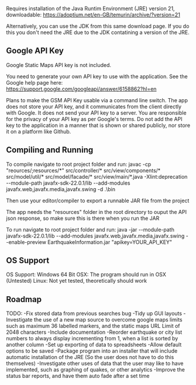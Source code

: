 Requires installation of the Java Runtim Environment (JRE) version 21, downloadable: https://adoptium.net/en-GB/temurin/archive/?version=21

Alternatively, you can use the JDK from this same download page. If you do this you don't need the JRE due to the JDK contatining a version of the JRE.

## Google API Key

Google Static Maps API key is not included. 

You need to generate your own API key to use with the application. See the Google help page here:
https://support.google.com/googleapi/answer/6158862?hl=en

Plans to make the GSM API Key usable via a command line switch. The app does not store your API key, and it communicates from the client directly with Google. It does not send your API key to a server. You are responsible for the privacy of your API key as per Google's terms. Do not add the API key to the application in a manner that is shown or shared publicly, nor store it on a platform like Github.

## Compiling and Running

To compile navigate to root project folder and run: 
javac -cp "reources/;resources/\*" src/controller/* src/view/components/* src/model/util/* src/model/facade/*  src/view/main/*.java -Xlint:deprecation --module-path javafx-sdk-22.0.1/lib --add-modules javafx.web,javafx.media,javafx.swing -d .\bin

Then use your editor/compiler to export a runnable JAR file from the project

The app needs the "resources" folder in the root directory to ouput the API json response, so make sure this is there when you run the JAR

To run navigate to root project folder and run:
java -jar --module-path javafx-sdk-22.0.1/lib --add-modules javafx.web,javafx.media,javafx.swing --enable-preview EarthquakeInformation.jar "apikey=YOUR_API_KEY"

## OS Support

OS Support: Windows 64 Bit
OSX: The program should run in OSX (Untested)
Linux: Not yet tested, theoretically should work


## Roadmap

TODO:
-Fix stored data from previous searches bug
-Tidy up GUI layouts
-Investigate the use of a new map source to overcome google maps limits such as maximum 36 labelled markers, and the static maps URL Limit of 2048 characters
-Include documentation
-Reorder earthquake or city list numbers to always display incrementing from 1, when a list is sorted by another column
-Set up exporting of data to spreadsheets
-Allow default options to be saved
-Package program into an installer that will include automatic installation of the JRE (So the user does not have to do this themselves)
-Investigate other uses of data that the user may like to have implemented, such as graphing of quakes, or other analytics
-Improve the status bar reports, and have them auto fade after a set time